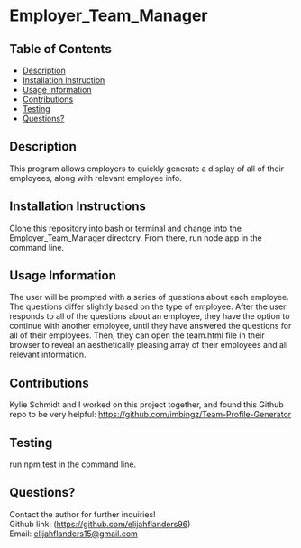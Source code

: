 # Employer_Team_Manager

## Table of Contents
* [Description](#Description)
* [Installation Instruction](#Installation-Instructions)
* [Usage Information](#Usage-Information)
* [Contributions](#Contributions)
* [Testing](#Testing)
* [Questions?](#Questions?)

## Description
This program allows employers to quickly generate a display of all of their employees, along with relevant employee info.

## Installation Instructions
Clone this repository into bash or terminal and change into the Employer_Team_Manager directory. From there, run node app in the command line.

## Usage Information
The user will be prompted with a series of questions about each employee. The questions differ slightly based on the type of employee. After the user responds to all of the questions about an employee, they have the option to continue with another employee, until they have answered the questions for all of their employees. Then, they can open the team.html file in their browser to reveal an aesthetically pleasing array of their employees and all relevant information.

## Contributions
Kylie Schmidt and I worked on this project together, and found this Github repo to be very helpful: https://github.com/imbingz/Team-Profile-Generator

## Testing
run npm test in the command line.

## Questions?
Contact the author for further inquiries!<br>
Github link: (https://github.com/elijahflanders96)<br>
Email: elijahflanders15@gmail.com